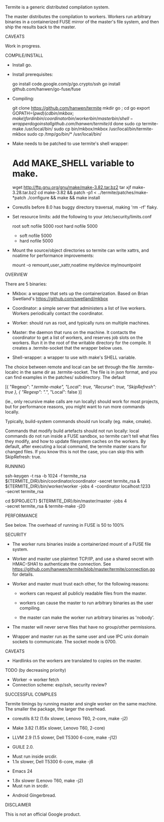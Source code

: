 Termite is a generic distributed compilation system.

The master distributes the compilation to workers.  Workers run
arbitrary binaries in a containerized FUSE mirror of the master's file
system, and then ship the results back to the master.


CAVEATS

Work in progress.


COMPILE/INSTALL

* Install go.

* Install prerequisites:

  go install code.google.com/p/go.crypto/ssh
  go install github.com/hanwen/go-fuse/fuse

* Compiling:

  git clone https://github.com/hanwen/termite
  mkdir go ; cd go
  export GOPATH=$(pwd)
  (cd bin/mkbox ; make )
  for d in bin/coordinator bin/worker bin/master bin/shell-wrapper
  do
    go install github.com/hanwen/termite/$d
  done
  sudo cp termite-make /usr/local/bin/
  sudo cp bin/mkbox/mkbox /usr/local/bin/termite-mkbox
  sudo cp /tmp/go/bin/* /usr/local/bin/

* Make needs to be patched to use termite's shell wrapper:

  # Add MAKE_SHELL variable to make.
  wget http://ftp.gnu.org/gnu/make/make-3.82.tar.bz2
  tar xjf make-3.28.tar.bz2
  cd make-3.82 && patch -p1 < ../termite/patches/make-*patch
  ./configure && make && make install

* Coreutils before 8.0 has buggy directory traversal, making 'rm -rf' flaky.

* Set resource limits: add the following to your /etc/security/limits.conf

  root  soft    nofile       5000
  root  hard    nofile       5000
  *  soft    nofile       5000
  *  hard    nofile       5000

* Mount the source/object directories so termite can write xattrs, and
  noatime for performance improvements:

  mount -o remount,user_xattr,noatime my/device my/mountpoint


OVERVIEW

There are 5 binaries:

* Mkbox: a wrapper that sets up the containerization. Based on Brian Swetland's
https://github.com/swetland/mkbox

* Coordinator: a simple server that administers a list of live
workers.  Workers periodically contact the coordinator.

* Worker: should run as root, and typically runs on multiple machines.

* Master: the daemon that runs on the machine.  It contacts the
coordinator to get a list of workers, and reserves job slots on the
workers.  Run it in the root of the writable directory for the
compile.  It creates a .termite-socket that the wrapper below uses.

* Shell-wrapper: a wrapper to use with make's SHELL variable.

The choice between remote and local can be set through the file
.termite-localrc in the same dir as .termite-socket.  The file is in
json format, and you can find examples in the patches/ subdirectory.
The default

  [{
    "Regexp": ".*termite-make",
    "Local": true,
    "Recurse": true,
    "SkipRefresh": true
  }, {
    "Regexp": ".*",
    "Local": false
  }]

(ie., only recursive make calls are run locally) should work for most
projects, but for performance reasons, you might want to run more
commands locally.

Typically, build-system commands should run locally (eg. make, cmake).

Commands that modify build artefacts should not run locally: local
commands do not run inside a FUSE sandbox, so termite can't tell what
files they modify, and how to update filesystem caches on the workers.
By default, after executing a local command, the termite master scans
for changed files.  If you know this is not the case, you can skip
this with SkipRefresh: true.



RUNNING

  ssh-keygen -t rsa -b 1024 -f termite_rsa
  ${TERMITE_DIR}/bin/coordinator/coordinator -secret termite_rsa &
  ${TERMITE_DIR}/bin/worker/worker -jobs 4 -coordinator localhost:1233 \
    -secret termite_rsa

  cd ${PROJECT}
  ${TERMITE_DIR}/bin/master/master -jobs 4 \
    -secret termite_rsa &
  termite-make -j20


PERFORMANCE

See below.  The overhead of running in FUSE is 50 to 100%


SECURITY

* The worker runs binaries inside a containerized mount of a FUSE file
  system.

* Worker and master use plaintext TCP/IP, and use a shared secret with
  HMAC-SHA1 to authenticate the connection.  See
  https://github.com/hanwen/termite/blob/master/termite/connection.go
  for details.

* Worker and master must trust each other, for the following reasons:

  - workers can request all publicly readable files from the master.

  - workers can cause the master to run arbitrary binaries as the user
    compiling.

  - the master can make the worker run arbitrary binaries as 'nobody'.

* The master will never serve files that have no group/other
  permissions.

* Wrapper and master run as the same user and use IPC unix domain
  sockets to communicate.  The socket mode is 0700.



CAVEATS

* Hardlinks on the workers are translated to copies on the master.


TODO (by decreasing priority)

* Worker -> worker fetch
* Connection scheme: exp/ssh, security review?


SUCCESSFUL COMPILES

Termite timings by running master and single worker on the same
machine.  The smaller the package, the larger the overhead.

* coreutils 8.12 (1.6x slower, Lenovo T60, 2-core, make -j2)

* Make 3.82 (1.85x slower, Lenovo T60, 2-core)

* LLVM 2.9 (1.5 slower, Dell T5300 6-core, make -j12)

* GUILE 2.0.
 - Must run inside srcdir.
 - 1.1x slower, Dell T5300 6-core, make -j6

* Emacs 24
 - 1.8x slower (Lenovo T60, make -j2)
 - Must run in srcdir.

* Android Gingerbread.


DISCLAIMER

This is not an official Google product.
